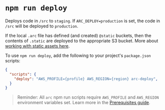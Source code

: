 # `npm run deploy`

Deploys code in `/src` to `staging`. If `ARC_DEPLOY=production` is set, the code in `/src` will be deployed to `production`.

If the local `.arc` file has defined (and created) `@static` buckets, then the contents of `.static` are deployed to the appropriate S3 bucket. More about [working with static assets here](/guides/static-assets).

To use `npm run deploy`, add the following to your project's `package.json` scripts:

```json
{
  "scripts": {
    "deploy": "AWS_PROFILE={profile} AWS_REGION={region} arc-deploy",
  }
}
```

> Reminder: All `arc` npm run scripts require `AWS_PROFILE` and `AWS_REGION` environment variables set. Learn more in the [Prerequisites guide](/quickstart).
